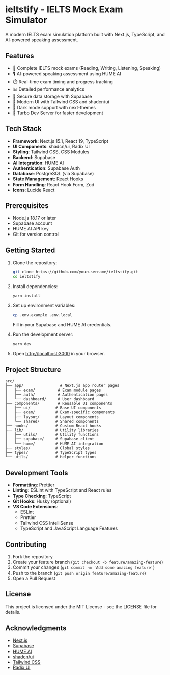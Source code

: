# ieltstify - IELTS Mock Exam Simulator

A modern IELTS exam simulation platform built with Next.js, TypeScript, and AI-powered speaking assessment.

## Features

- 🎯 Complete IELTS mock exams (Reading, Writing, Listening, Speaking)
- 🎙️ AI-powered speaking assessment using HUME AI
- ⏱️ Real-time exam timing and progress tracking
- 📊 Detailed performance analytics
- 💾 Secure data storage with Supabase
- 🎨 Modern UI with Tailwind CSS and shadcn/ui
- 🌙 Dark mode support with next-themes
- 🚀 Turbo Dev Server for faster development

## Tech Stack

- **Framework**: Next.js 15.1, React 19, TypeScript
- **UI Components**: shadcn/ui, Radix UI
- **Styling**: Tailwind CSS, CSS Modules
- **Backend**: Supabase
- **AI Integration**: HUME AI
- **Authentication**: Supabase Auth
- **Database**: PostgreSQL (via Supabase)
- **State Management**: React Hooks
- **Form Handling**: React Hook Form, Zod
- **Icons**: Lucide React

## Prerequisites

- Node.js 18.17 or later
- Supabase account
- HUME AI API key
- Git for version control

## Getting Started

1. Clone the repository:

   ```bash
   git clone https://github.com/yourusername/ieltstify.git
   cd ieltstify
   ```

2. Install dependencies:

   ```bash
   yarn install
   ```

3. Set up environment variables:

   ```bash
   cp .env.example .env.local
   ```

   Fill in your Supabase and HUME AI credentials.

4. Run the development server:

   ```bash
   yarn dev
   ```

5. Open [http://localhost:3000](http://localhost:3000) in your browser.

## Project Structure

```
src/
├── app/                # Next.js app router pages
│   ├── exam/          # Exam module pages
│   ├── auth/          # Authentication pages
│   └── dashboard/     # User dashboard
├── components/        # Reusable UI components
│   ├── ui/           # Base UI components
│   ├── exam/         # Exam-specific components
│   ├── layout/       # Layout components
│   └── shared/       # Shared components
├── hooks/            # Custom React hooks
├── lib/              # Utility libraries
│   ├── utils/        # Utility functions
│   ├── supabase/     # Supabase client
│   └── hume/         # HUME AI integration
├── styles/           # Global styles
├── types/            # TypeScript types
└── utils/            # Helper functions
```

## Development Tools

- **Formatting**: Prettier
- **Linting**: ESLint with TypeScript and React rules
- **Type Checking**: TypeScript
- **Git Hooks**: Husky (optional)
- **VS Code Extensions**:
  - ESLint
  - Prettier
  - Tailwind CSS IntelliSense
  - TypeScript and JavaScript Language Features

## Contributing

1. Fork the repository
2. Create your feature branch (`git checkout -b feature/amazing-feature`)
3. Commit your changes (`git commit -m 'Add some amazing feature'`)
4. Push to the branch (`git push origin feature/amazing-feature`)
5. Open a Pull Request

## License

This project is licensed under the MIT License - see the LICENSE file for details.

## Acknowledgments

- [Next.js](https://nextjs.org/)
- [Supabase](https://supabase.io/)
- [HUME AI](https://hume.ai/)
- [shadcn/ui](https://ui.shadcn.com/)
- [Tailwind CSS](https://tailwindcss.com/)
- [Radix UI](https://www.radix-ui.com/)
